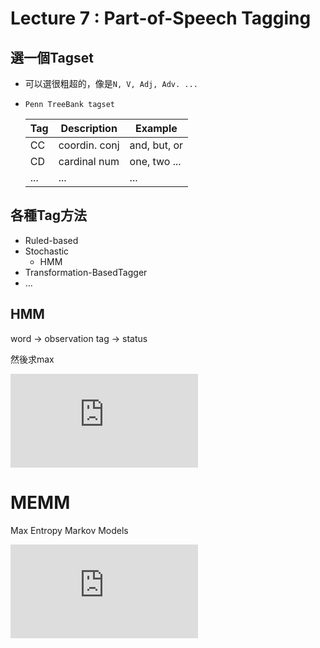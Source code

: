 # Lecture 7 : Part-of-Speech Tagging

## 選一個Tagset

* 可以選很粗超的，像是`N, V, Adj, Adv. ...`
* `Penn TreeBank tagset`
    
    | Tag | Description     | Example      |
    | --- | --------------- | ------------ |
    | CC  | coordin. conj   | and, but, or |
    | CD  | cardinal num    | one, two ... |
    | ... | ...             | ...          |

## 各種Tag方法

* Ruled-based
* Stochastic
    * HMM
* Transformation-BasedTagger
* ...

## HMM

word -> observation
tag  -> status

然後求max

![](https://latex.codecogs.com/gif.latex?T%20%3D%20%5Cmax_T%20%5Cprod%20P%28word_i%20%7C%20tag_i%29%20%5Cprod%20P%28tag_i%20%7C%20tag_%7Bi-1%7D%29)

# MEMM

Max Entropy Markov Models

![](https://latex.codecogs.com/gif.latex?T%20%3D%20%5Cmax_T%20%5Cprod%20P%28tag_i%20%7C%20word_i%2C%20tag_%7Bi-1%7D%29)
